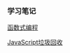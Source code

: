 ### 学习笔记


[函数式编程](http://note.youdao.com/noteshare?id=c0a838ad5ae862eb5b4edaa1e32972f5&sub=3BFCE57BE34149BFB09E296EDC451CA9)


[JavaScript垃圾回收](http://note.youdao.com/noteshare?id=dd3f5dcd6f1ffb9843b17ac07de68f4a&sub=C70515CE34024D2397B3DAA0991EC338)


